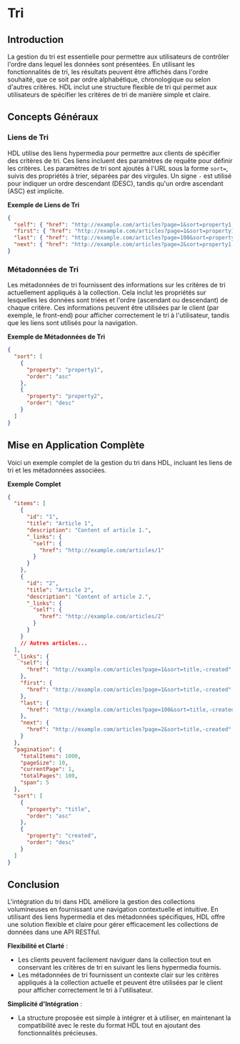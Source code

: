 # Tri

## Introduction

La gestion du tri est essentielle pour permettre aux utilisateurs de contrôler l'ordre dans lequel les données sont présentées. En utilisant les fonctionnalités de tri, les résultats peuvent être affichés dans l'ordre souhaité, que ce soit par ordre alphabétique, chronologique ou selon d'autres critères. HDL inclut une structure flexible de tri qui permet aux utilisateurs de spécifier les critères de tri de manière simple et claire.

## Concepts Généraux

### Liens de Tri

HDL utilise des liens hypermedia pour permettre aux clients de spécifier des critères de tri. Ces liens incluent des paramètres de requête pour définir les critères. Les paramètres de tri sont ajoutés à l'URL sous la forme `sort=`, suivis des propriétés à trier, séparées par des virgules. Un signe `-` est utilisé pour indiquer un ordre descendant (DESC), tandis qu'un ordre ascendant (ASC) est implicite.

**Exemple de Liens de Tri**

```json
{
  "self": { "href": "http://example.com/articles?page=1&sort=property1,-property2" },
  "first": { "href": "http://example.com/articles?page=1&sort=property1,-property2" },
  "last": { "href": "http://example.com/articles?page=100&sort=property1,-property2" },
  "next": { "href": "http://example.com/articles?page=2&sort=property1,-property2" }
}
```

### Métadonnées de Tri

Les métadonnées de tri fournissent des informations sur les critères de tri actuellement appliqués à la collection. Cela inclut les propriétés sur lesquelles les données sont triées et l'ordre (ascendant ou descendant) de chaque critère. Ces informations peuvent être utilisées par le client (par exemple, le front-end) pour afficher correctement le tri à l'utilisateur, tandis que les liens sont utilisés pour la navigation.

**Exemple de Métadonnées de Tri**

```json
{
  "sort": [
    {
      "property": "property1",
      "order": "asc"
    },
    {
      "property": "property2",
      "order": "desc"
    }
  ]
}
```

## Mise en Application Complète

Voici un exemple complet de la gestion du tri dans HDL, incluant les liens de tri et les métadonnées associées.

**Exemple Complet**

```json
{
  "items": [
    {
      "id": "1",
      "title": "Article 1",
      "description": "Content of article 1.",
      "_links": {
        "self": {
          "href": "http://example.com/articles/1"
        }
      }
    },
    {
      "id": "2",
      "title": "Article 2",
      "description": "Content of article 2.",
      "_links": {
        "self": {
          "href": "http://example.com/articles/2"
        }
      }
    }
    // Autres articles...
  ],
  "_links": {
    "self": {
      "href": "http://example.com/articles?page=1&sort=title,-created"
    },
    "first": {
      "href": "http://example.com/articles?page=1&sort=title,-created"
    },
    "last": {
      "href": "http://example.com/articles?page=100&sort=title,-created"
    },
    "next": {
      "href": "http://example.com/articles?page=2&sort=title,-created"
    }
  },
  "pagination": {
    "totalItems": 1000,
    "pageSize": 10,
    "currentPage": 1,
    "totalPages": 100,
    "span": 5
  },
  "sort": [
    {
      "property": "title",
      "order": "asc"
    },
    {
      "property": "created",
      "order": "desc"
    }
  ]
}
```

## Conclusion

L'intégration du tri dans HDL améliore la gestion des collections volumineuses en fournissant une navigation contextuelle et intuitive. En utilisant des liens hypermedia et des métadonnées spécifiques, HDL offre une solution flexible et claire pour gérer efficacement les collections de données dans une API RESTful.

**Flexibilité et Clarté** :
   - Les clients peuvent facilement naviguer dans la collection tout en conservant les critères de tri en suivant les liens hypermedia fournis.
   - Les métadonnées de tri fournissent un contexte clair sur les critères appliqués à la collection actuelle et peuvent être utilisées par le client pour afficher correctement le tri à l'utilisateur.

**Simplicité d'Intégration** :
   - La structure proposée est simple à intégrer et à utiliser, en maintenant la compatibilité avec le reste du format HDL tout en ajoutant des fonctionnalités précieuses.